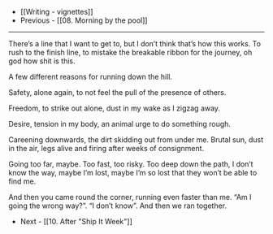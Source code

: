 - [[Writing - vignettes]]
- Previous - [[08. Morning by the pool]]

---

There’s a line that I want to get to, but I don’t think that’s how this works. To rush to the finish line, to mistake the breakable ribbon for the journey, oh god how shit is this.

A few different reasons for running down the hill.

Safety, alone again, to not feel the pull of the presence of others.

Freedom, to strike out alone, dust in my wake as I zigzag away.

Desire, tension in my body, an animal urge to do something rough.

Careening downwards, the dirt skidding out from under me. Brutal sun, dust in the air, legs alive and firing after weeks of consignment.

Going too far, maybe. Too fast, too risky. Too deep down the path, I don’t know the way, maybe I’m lost, maybe I’m so lost that they won’t be able to find me.

And then you came round the corner, running even faster than me. 
“Am I going the wrong way?”. “I don’t know”. And then we ran together.


- Next - [[10. After "Ship It Week"]]